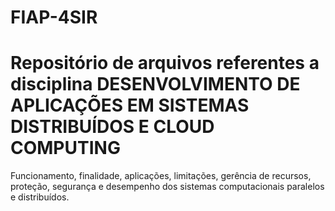 # FIAP-4SIR

# Repositório de arquivos referentes a disciplina DESENVOLVIMENTO DE APLICAÇÕES EM SISTEMAS DISTRIBUÍDOS E CLOUD COMPUTING

Funcionamento, finalidade, aplicações, limitações, gerência de recursos, proteção, segurança e desempenho dos sistemas computacionais paralelos e distribuídos.
